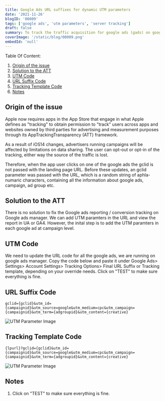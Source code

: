 ```yaml
---
title: Google Ads URL suffixes for dynamic UTM parameters
date: '2021-11-26'
blogID: '00009'
tags: ['google ads', 'utm parameters', 'server tracking']
draft: false
summary: To track the traffic acquisition for google ads (gads) on google analytics for iOS14+ users. To track the performance of the google ads in UA or GA4 using traffic acquisition reports
coverImage: '/static/blog/00009.png'
embedId: 'null'
---
```


Table Of Content:

1. [Origin of the issue](#origin-of-the-issue)
2. [Solution to the ATT](#solution-to-the-att)
3. [UTM Code](#utm-code)
4. [URL Suffix Code](#url-suffix-code)
5. [Tracking Template Code](#tracking-template-code)
6. [Notes](#notes)

## Origin of the issue

Apple now requires apps in the App Store that engage in what Apple defines as "tracking" to obtain permission to "track" users across apps and websites owned by third parties for advertising and measurement purposes through its AppTrackingTransparency (ATT) framework.

As a result of iOS14 changes, advertisers running campaigns will be affected by limitations on data sharing. The user can opt-out or opt-in of the tracking, either way the source of the traffic is lost.

Therefore, when the app user clicks on one of the google ads the gclid is not passed with the landing page URL. Before these updates, an gclid parameter was passed with the URL, which is a random string of aphla-numaric characters, containing all the information about google ads, campaign, ad group etc.

## Solution to the ATT

There is no solution to fix the Google ads reporting / conversion tracking on Google ads manager. We can add UTM paramters in the URL and view the report in UA or GA4. However, the inital step is to add the UTM paramters in each google ad at campaign level.

## UTM Code

We need to update the URL code for all the google ads, we are running on google ads manager. Copy the code below and paste it under Google Ads> Settings> Account Settings> Tracking Options> Final URL Suffix or Tracking template, depending on your override needs. Click on "TEST" to make sure everything is fine.

## URL Suffix Code

```
gclid={gclid}&utm_id={campaignid}&utm_source=google&utm_medium=cpc&utm_campaign={campaignid}&utm_term={adgroupid}&utm_content={creative}
```

![UTM Parameter Image](/static/blog/00009_1.png)

## Tracking Template Code

```
{lpurl}?gclid={gclid}&utm_id={campaignid}&utm_source=google&utm_medium=cpc&utm_campaign={campaignid}&utm_term={adgroupid}&utm_content={creative}

```

![UTM Parameter Image](/static/blog/00009_2.png)

## Notes

1. Click on "TEST" to make sure everything is fine.
